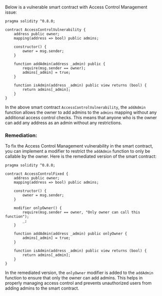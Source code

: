 Below is a vulnerable smart contract with Access Control Management issue:

```solidity
pragma solidity ^0.8.0;

contract AccessControlVulnerability {
    address public owner;
    mapping(address => bool) public admins;

    constructor() {
        owner = msg.sender;
    }

    function addAdmin(address _admin) public {
        require(msg.sender == owner);
        admins[_admin] = true;
    }

    function isAdmin(address _admin) public view returns (bool) {
        return admins[_admin];
    }
}
```

In the above smart contract `AccessControlVulnerability`, the `addAdmin` function allows the owner to add admins to the `admins` mapping without any additional access control checks. This means that anyone who is the owner can add any address as an admin without any restrictions.

### Remediation:
To fix the Access Control Management vulnerability in the smart contract, you can implement a modifier to restrict the `addAdmin` function to only be callable by the owner. Here is the remediated version of the smart contract:

```solidity
pragma solidity ^0.8.0;

contract AccessControlFixed {
    address public owner;
    mapping(address => bool) public admins;

    constructor() {
        owner = msg.sender;
    }

    modifier onlyOwner() {
        require(msg.sender == owner, "Only owner can call this function");
        _;
    }

    function addAdmin(address _admin) public onlyOwner {
        admins[_admin] = true;
    }

    function isAdmin(address _admin) public view returns (bool) {
        return admins[_admin];
    }
}
```

In the remediated version, the `onlyOwner` modifier is added to the `addAdmin` function to ensure that only the owner can add admins. This helps in properly managing access control and prevents unauthorized users from adding admins to the smart contract.